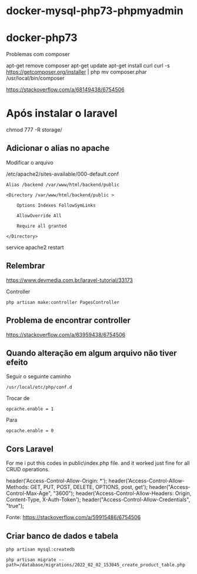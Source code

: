 # docker-mysql-php73-phpmyadmin
# docker-php73


Problemas com composer

apt-get remove composer
apt-get update
apt-get install curl
curl -s https://getcomposer.org/installer | php
mv composer.phar /usr/local/bin/composer

https://stackoverflow.com/a/68149438/6754506




# Após instalar o laravel

 chmod 777 -R storage/

## Adicionar o alias no apache

Modificar o arquivo 

/etc/apache2/sites-available/000-default.conf

    Alias /backend /var/www/html/backend/public

	<Directory /var/www/html/backend/public >

		Options Indexes FollowSymLinks

		AllowOverride All

		Require all granted

	</Directory>


service apache2 restart


## Relembrar

https://www.devmedia.com.br/laravel-tutorial/33173

Controller 

    php artisan make:controller PagesController

## Problema de encontrar controller

https://stackoverflow.com/a/63959438/6754506

## Quando alteração em algum arquivo não tiver efeito

Seguir o seguinte caminho

    /usr/local/etc/php/conf.d

Trocar de

    opcache.enable = 1

Para 

    opcache.enable = 0

## Cors Laravel

For me i put this codes in public\index.php file. and it worked just fine for all CRUD operations.

header('Access-Control-Allow-Origin: *');
header('Access-Control-Allow-Methods: GET, PUT, POST, DELETE, OPTIONS, post, get');
header("Access-Control-Max-Age", "3600");
header('Access-Control-Allow-Headers: Origin, Content-Type, X-Auth-Token');
header("Access-Control-Allow-Credentials", "true");


Fonte:  https://stackoverflow.com/a/59915486/6754506

## Criar banco de dados e tabela

    php artisan mysql:createdb

    php artisan migrate --path=/database/migrations/2022_02_02_153045_create_product_table.php